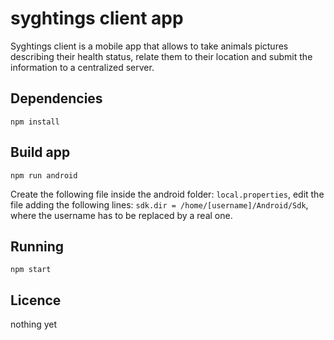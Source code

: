 # syghtings client app

Syghtings client is a mobile app that allows to take animals pictures describing their health status, relate them to their location and submit the information to a centralized server.  

## Dependencies

`npm install`

## Build app

`npm run android`

Create the following file inside the android folder: `local.properties`, edit the file adding the following lines: `sdk.dir = /home/[username]/Android/Sdk`, where the username has to be replaced by a real one.

## Running

`npm start`

## Licence

nothing yet